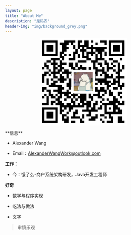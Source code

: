 ```yaml
---
layout: page
title: "About Me"
description: "是码农"
header-img: "img/background_grey.png"
---
```


<center>
    <p><img src="img/blog_url.png" align="center"></p>
</center>
**信息**

- Alexander Wang 

- Email：AlexanderWangWork@outlook.com

**工作：**

- 今：饿了么-商户系统架构研发，Java开发工程师

**好奇**

- 数学与程序实现

- 吃法与做法

- 文字



> 审慎乐观


